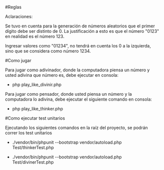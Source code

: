 #Reglas

Aclaraciones:

Se tuvo en cuenta para la generación de números aleatorios que el primer dígito debe ser distinto de 0. La justificación a esto es que el número "0123" en realidad es el número 123.

Ingresar valores como "01234", no tendrá en cuenta los 0 a la izquierda, sino que se considera como número 1234.


#Como jugar

Para jugar como adivinador, donde la computadora piensa un número y usted adivina que número es, debe ejecutar en consola:

- php play_like_divinir.php 

Para jugar como pensador, donde usted piensa un número y la computadora lo adivina, debe ejecutar el siguiente comando en consola:

- php play_like_thinker.php

#Como ejecutar test unitarios

Ejecutando los siguientes comandos en la raíz del proyecto, se podrán correr los test unitarios

- ./vendor/bin/phpunit --bootstrap vendor/autoload.php Test/thinkerTest.php

- ./vendor/bin/phpunit --bootstrap vendor/autoload.php Test/divinerTest.php